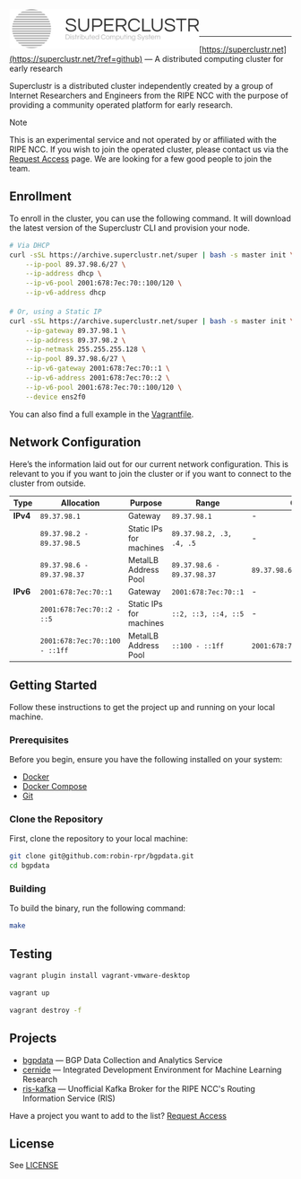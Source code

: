<img title="SUPERCLUSTR" src="logo.svg" height="70" align="left" />

<br />
<br />

---

[https://superclustr.net](https://superclustr.net/?ref=github) — A distributed computing cluster for early research

Superclustr is a distributed cluster independently created by a group of Internet Researchers and Engineers
from the RIPE NCC with the purpose of providing a community operated platform for early research.

> [!NOTE]
> This is an experimental service and not operated by or affiliated with the RIPE NCC. If you wish to join the operated cluster, please contact us via the [Request Access](https://www.superclustr.net/request-access) page. We are looking for a few good people to join the team.


## Enrollment

To enroll in the cluster, you can use the following command.
It will download the latest version of the Superclustr CLI and provision your node.

```bash
# Via DHCP
curl -sSL https://archive.superclustr.net/super | bash -s master init \
    --ip-pool 89.37.98.6/27 \
    --ip-address dhcp \
    --ip-v6-pool 2001:678:7ec:70::100/120 \
    --ip-v6-address dhcp

# Or, using a Static IP
curl -sSL https://archive.superclustr.net/super | bash -s master init \
    --ip-gateway 89.37.98.1 \
    --ip-address 89.37.98.2 \
    --ip-netmask 255.255.255.128 \
    --ip-pool 89.37.98.6/27 \
    --ip-v6-gateway 2001:678:7ec:70::1 \
    --ip-v6-address 2001:678:7ec:70::2 \
    --ip-v6-pool 2001:678:7ec:70::100/120 \
    --device ens2f0
```

You can also find a full example in the [Vagrantfile](Vagrantfile).

## Network Configuration

Here’s the information laid out for our current network configuration.
This is relevant to you if you want to join the cluster or if you want to connect to the cluster from outside.

| **Type**       | **Allocation**              | **Purpose**                       | **Range**                         | **CIDR**                     |
|-----------------|-----------------------------|------------------------------------|------------------------------------|------------------------------|
| **IPv4**       | `89.37.98.1`                | Gateway                           | `89.37.98.1`                      | -                           |
|                | `89.37.98.2 - 89.37.98.5`   | Static IPs for machines           | `89.37.98.2, .3, .4, .5`          | -                           |
|                | `89.37.98.6 - 89.37.98.37`  | MetalLB Address Pool              | `89.37.98.6 - 89.37.98.37`         | `89.37.98.6/27`             |
| **IPv6**       | `2001:678:7ec:70::1`        | Gateway                           | `2001:678:7ec:70::1`              | -                           |
|                | `2001:678:7ec:70::2 - ::5`  | Static IPs for machines           | `::2, ::3, ::4, ::5`              | -                           |
|                | `2001:678:7ec:70::100 - ::1ff` | MetalLB Address Pool              | `::100 - ::1ff`                   | `2001:678:7ec:70::100/120` |

## Getting Started

Follow these instructions to get the project up and running on your local machine.

### Prerequisites

Before you begin, ensure you have the following installed on your system:

-   [Docker](https://docs.docker.com/get-docker/)
-   [Docker Compose](https://docs.docker.com/compose/install/)
-   [Git](https://git-scm.com/book/en/v2/Getting-Started-Installing-Git)

### Clone the Repository

First, clone the repository to your local machine:

```sh
git clone git@github.com:robin-rpr/bgpdata.git
cd bgpdata
```

### Building

To build the binary, run the following command:

```sh
make
```

## Testing

```bash
vagrant plugin install vagrant-vmware-desktop
```

```bash
vagrant up
```

```bash
vagrant destroy -f
```

## Projects

-   [bgpdata](https://github.com/robin-rpr/bgpdata) — BGP Data Collection and Analytics Service
-   [cernide](https://github.com/robin-rpr/cernide) — Integrated Development Environment for Machine Learning Research
-   [ris-kafka](https://github.com/robin-rpr/ris-kafka) — Unofficial Kafka Broker for the RIPE NCC's Routing Information Service (RIS)

Have a project you want to add to the list? [Request Access](https://www.superclustr.net/request-access)

## License

See [LICENSE](LICENSE)
